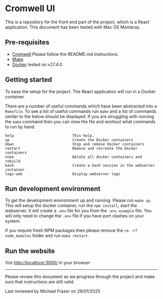 # Cromwell UI

This is a repository for the front end part of the project, which is a React application.  This document has been tested with Mac OS Monteray.

## Pre-requisites

- [Cromwell](https://github.com/michaelfraser/cromwell) Please follow the README.md instructions.
- [Make](https://en.wikipedia.org/wiki/Make_(software))
- [Docker](https://www.docker.com) tested on v27.4.0

## Getting started

To ease the setup for the project. The React application will run in a Docker container.

There are a number of useful commands which have been abstracted into a `Makefile`.  To see a list of useful commands run `make` and a list of commands similar to the below should be displayed.  If you are struggling with running the `make` command then you can view the file and workout what commands to run by hand.

```text
help                           This help.
up                             Create the Docker containers
down                           Stop and remove Docker containers
restart                        Remove and recreate the Docker containers
nuke                           Delete all docker containers and rebuild
bash                           Create a bash session in the webserver container
logs-web                       Display webserver logs
```

## Run development environment

To get the development environment up and running.  Please run `make up`.
This will setup the docker container, run the `npm install`, start the webserver.
It will create a `.env` file for you from the `.env.example` file.  You will only need to change the `.env` file if you have port clashes on your system.

If you require fresh NPM packages then please remove the `rm -rf node_modules` folder and run `make restart`.

## Run the website

Vist [http://localhost:3000/](http://localhost:3000/) in your browser

---
Please review this document as we progress through the project and make sure that instructions are still valid.

Last reviewed by Michael Fraser on 29/01/2025
